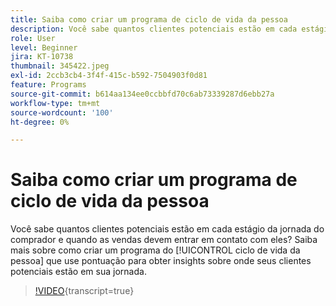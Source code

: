 ```yaml
---
title: Saiba como criar um programa de ciclo de vida da pessoa
description: Você sabe quantos clientes potenciais estão em cada estágio da jornada do comprador e quando as vendas devem entrar em contato com eles? Saiba mais sobre como criar um programa do [!UICONTROL ciclo de vida da pessoa] que use pontuação para obter insights sobre onde seus clientes potenciais estão em sua jornada.
role: User
level: Beginner
jira: KT-10738
thumbnail: 345422.jpeg
exl-id: 2ccb3cb4-3f4f-415c-b592-7504903f0d81
feature: Programs
source-git-commit: b614aa134ee0ccbbfd70c6ab73339287d6ebb27a
workflow-type: tm+mt
source-wordcount: '100'
ht-degree: 0%

---
```


# Saiba como criar um programa de ciclo de vida da pessoa

Você sabe quantos clientes potenciais estão em cada estágio da jornada do comprador e quando as vendas devem entrar em contato com eles? Saiba mais sobre como criar um programa do [!UICONTROL ciclo de vida da pessoa] que use pontuação para obter insights sobre onde seus clientes potenciais estão em sua jornada.

>[!VIDEO](https://video.tv.adobe.com/v/3413445/?quality=12&learn=on&captions=por_br){transcript=true}
